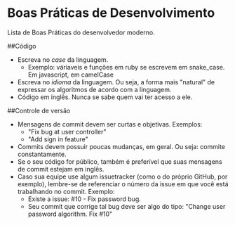 # Boas Práticas de Desenvolvimento
Lista de Boas Práticas do desenvolvedor moderno.

##Código
- Escreva no *case* da linguagem.
  - Exemplo: váriaveis e funções em ruby se escrevem em snake_case. Em javascript, em camelCase 
- Escreva no *idioma* da linguagem. Ou seja, a forma mais "natural" de expressar os algoritmos de acordo com a linguagem.
- Código em inglês. Nunca se sabe quem vai ter acesso a ele.

##Controle de versão
- Mensagens de commit devem ser curtas e objetivas. Exemplos:
  - "Fix bug at user controller"
  - "Add sign in feature"
- Commits devem possuir poucas mudanças, em geral. Ou seja: commite constantamente.
- Se o seu código for público, também é preferível que suas mensagens de commit estejam em inglês.
- Caso sua equipe use algum issuetracker (como o do próprio GitHub, por exemplo), lembre-se de referenciar o número da issue em que você está trabalhando no commit. Exemplo:
  - Existe a issue: #10 - Fix password bug.
  - Seu commit que corrige tal bug deve ser algo do tipo: "Change user password algorithm. Fix #10"
